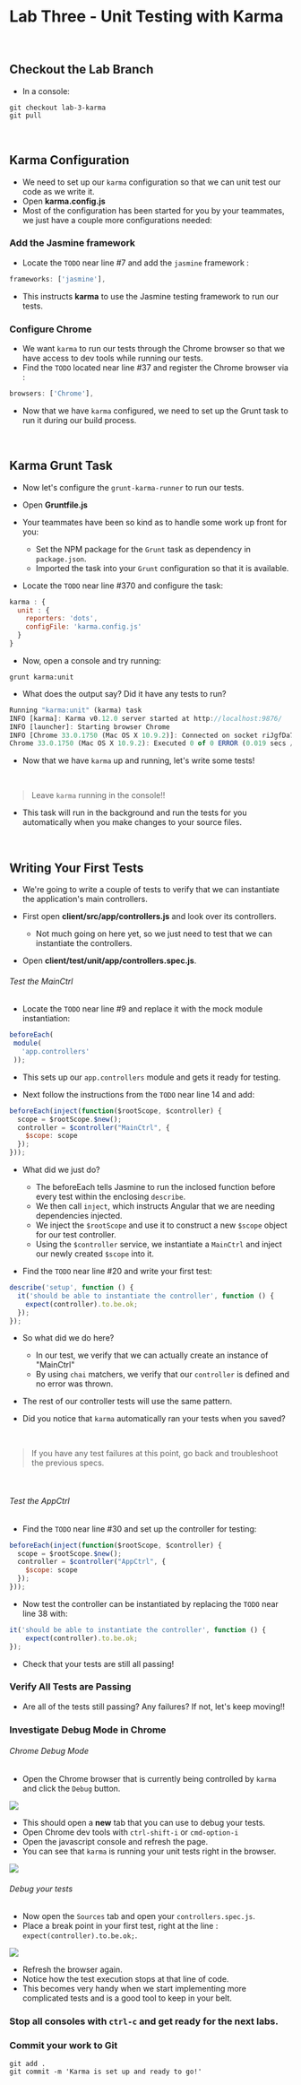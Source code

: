 # Lab Three - Unit Testing with Karma

&nbsp;
## Checkout the Lab Branch
- In a console:

```
git checkout lab-3-karma
git pull
```
&nbsp;
## Karma Configuration

- We need to set up our `karma` configuration so that we can unit test our code as we write it.
- Open **karma.config.js**
- Most of the configuration has been started for you by your teammates, we just have a couple more configurations needed:

### Add the Jasmine framework

- Locate the `TODO` near line #7 and add the `jasmine` framework :

```javascript
frameworks: ['jasmine'],
```
- This instructs **karma** to use the Jasmine testing framework to run our tests.

### Configure Chrome

- We want `karma` to run our tests through the Chrome browser so that we have access to dev tools while running our tests.
- Find the `TODO` located near line #37 and register the Chrome browser via :

```javascript
browsers: ['Chrome'],
```

- Now that we have `karma` configured, we need to set up the Grunt task to run it during our build process.

&nbsp;
## Karma Grunt Task

- Now let's configure the `grunt-karma-runner` to run our tests.
- Open **Gruntfile.js**
- Your teammates have been so kind as to handle some work up front for you:
  - Set the NPM package for the `Grunt` task as dependency in `package.json`.
  - Imported the task into your `Grunt` configuration so that it is available.


- Locate the `TODO` near line #370 and configure the task:

```javascript
karma : {
  unit : {
    reporters: 'dots',
    configFile: 'karma.config.js'
  }
}
```
- Now, open a console and try running:

```
grunt karma:unit
```

- What does the output say? Did it have any tests to run?

```javascript
Running "karma:unit" (karma) task
INFO [karma]: Karma v0.12.0 server started at http://localhost:9876/
INFO [launcher]: Starting browser Chrome
INFO [Chrome 33.0.1750 (Mac OS X 10.9.2)]: Connected on socket riJgfDa7iGPHvrlcmPhH with id 52138247
Chrome 33.0.1750 (Mac OS X 10.9.2): Executed 0 of 0 ERROR (0.019 secs / 0 secs)
```

- Now that we have `karma` up and running, let's write some tests!

&nbsp;
> Leave `karma` running in the console!!
- This task will run in the background and run the tests for you automatically when you make changes to your source files.

&nbsp;
## Writing Your First Tests

- We're going to write a couple of tests to verify that we can instantiate the application's main controllers.
- First open **client/src/app/controllers.js** and look over its controllers.
   - Not much going on here yet, so we just need to test that we can instantiate the controllers.


- Open **client/test/unit/app/controllers.spec.js**.

###### Test the MainCtrl
- Locate the `TODO` near line #9 and replace it with the mock module instantiation:

```javascript
beforeEach(
 module(
   'app.controllers'
 ));
```
- This sets up our `app.controllers` module and gets it ready for testing.


- Next follow the instructions from the `TODO` near line 14 and add:

```javascript
beforeEach(inject(function($rootScope, $controller) {
  scope = $rootScope.$new();
  controller = $controller("MainCtrl", {
    $scope: scope
  });
}));
```

- What did we just do?
  - The beforeEach tells Jasmine to run the inclosed function before every test within the enclosing `describe`.
  - We then call `inject`, which instructs Angular that we are needing dependencies injected.
  - We inject the `$rootScope` and use it to construct a new `$scope` object for our test controller.
  - Using the `$controller` service, we instantiate a `MainCtrl` and inject our newly created `$scope` into it.


 - Find the `TODO` near line #20 and write your first test:

```javascript
describe('setup', function () {
  it('should be able to instantiate the controller', function () {
    expect(controller).to.be.ok;
  });
});
```
- So what did we do here?
  - In our test, we verify that we can actually create an instance of "MainCtrl"
  - By using `chai` matchers, we verify that our `controller` is defined and no error was thrown.


- The rest of our controller tests will use the same pattern.

- Did you notice that `karma` automatically ran your tests when you saved?

&nbsp;
> If you have any test failures at this point, go back and troubleshoot the previous specs.

&nbsp;
###### Test the AppCtrl

- Find the `TODO` near line #30 and set up the controller for testing:

```javascript
beforeEach(inject(function($rootScope, $controller) {
  scope = $rootScope.$new();
  controller = $controller("AppCtrl", {
    $scope: scope
  });
}));
```

- Now test the controller can be instantiated by replacing the `TODO` near line 38 with:

```javascript
it('should be able to instantiate the controller', function () {
	expect(controller).to.be.ok;
});
```

- Check that your tests are still all passing!


### Verify All Tests are Passing
- Are all of the tests still passing? Any failures? If not, let's keep moving!!

### Investigate Debug Mode in Chrome

###### Chrome Debug Mode
- Open the Chrome browser that is currently being controlled by `karma` and click the `Debug` button.

![](img/lab03/chromeDebugButton.png)

- This should open a **new** tab that you can use to debug your tests.
- Open Chrome dev tools with `ctrl-shift-i` or `cmd-option-i`
- Open the javascript console and refresh the page.
- You can see that `karma` is running your unit tests right in the browser.

![](img/lab03/debugConsole.png)


###### Debug your tests
- Now open the `Sources` tab and open your `controllers.spec.js`.
- Place a break point in your first test, right at the line : `expect(controller).to.be.ok;`.

![](img/lab03/breakpoint.png)

- Refresh the browser again.
- Notice how the test execution stops at that line of code.
- This becomes very handy when we start implementing more complicated tests and is a good tool to keep in your belt.

### Stop all consoles with `ctrl-c` and get ready for the next labs.

### Commit your work to Git

```
git add .
git commit -m 'Karma is set up and ready to go!'
```
